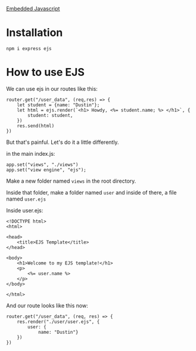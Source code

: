 [Embedded Javascript](https://ejs.co/)

# Installation

    npm i express ejs

# How to use EJS

We can use ejs in our routes like this:

    router.get("/user_data", (req,res) => {
        let student = {name: "Dustin"};
        let html = ejs.render(`<h1> Howdy, <%= student.name; %> </h1>`, {
            student: student,
        })
        res.send(html)
    })

But that's painful. Let's do it a little differently.

in the main index.js:

    app.set("views", "./views")
    app.set("view engine", "ejs");

Make a new folder named `views` in the root directory.

Inside that folder, make a folder named `user` and inside of there, a file named `user.ejs`

Inside user.ejs:

    <!DOCTYPE html>
    <html>

    <head>
        <title>EJS Template</title>
    </head>

    <body>
        <h1>Welcome to my EJS template!</h1>
        <p>
            <%= user.name %>
        </p>
    </body>

    </html>

And our route looks like this now:

    router.get("/user_data", (req, res) => {
        res.render("./user/user.ejs", {
            user: {
                name: "Dustin"}
        })
    })
